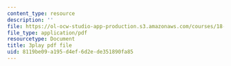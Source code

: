 ```yaml
---
content_type: resource
description: ''
file: https://ol-ocw-studio-app-production.s3.amazonaws.com/courses/18-01sc-single-variable-calculus-fall-2010/8119be09a195d4ef6d2ede351890fa85_z1FRDkxlmg8.pdf
file_type: application/pdf
resourcetype: Document
title: 3play pdf file
uid: 8119be09-a195-d4ef-6d2e-de351890fa85
---
```

